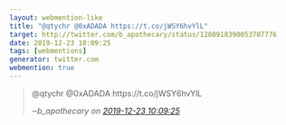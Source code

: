 ```yaml
---
layout: webmention-like
title: "@qtychr @0xADADA https://t.co/jWSY6hvYlL"
target: http://twitter.com/b_apothecary/status/1208918390053707776
date: 2019-12-23 10:09:25
tags: [webmentions]
generator: twitter.com
webmention: true
---
```


<blockquote class="external-citation">
  <p>
    @qtychr @0xADADA https://t.co/jWSY6hvYlL
  </p>
  <cite>‒<span class="p-author p-name">b_apothecary</span>
    on
    <a href="http://twitter.com/b_apothecary/status/1208918390053707776" rel="external nofollow" target="_blank">2019-12-23 10:09:25</a>
  </cite>
</blockquote>
